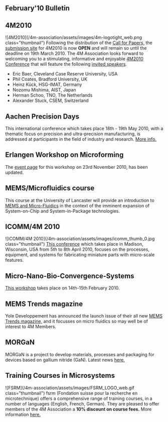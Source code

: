 ## February'10 Bulletin

<!--break-->
## 4M2010


![4M2010](/4m-association/assets/images/4m-logotight_web.png class="thumbnail")
Following the distribution of the [Call for Papers,](/4m-association/content/1st-Call-Papers.md) the [submission site](/4m-association/conference/2010/Submission%20Guidelines.md) for 4M2010 is now **OPEN** and will remain so until the deadline on 19th March 2010. The 4M Association looks forward to welcoming you to a stimulating, informative and enjoyable [4M2010 Conference](/4m-association/conference/2010.md) that will feature the following [invited speakers](/4m-association/content/Invited-Speakers.md).  

* Eric Baer, Cleveland Case Reserve University, USA  
* Phil Coates, Bradford University, UK  
* Heinz Kück, HSG-IMAT, Germany  
* Nozomu Mishima, AIST, Japan 
* Herman Schoo, TNO, The Netherlands  
* Alexander Stuck, CSEM, Switzerland 

## Aachen Precision Days

This international conference which takes place 18th - 19th May 2010, with a thematic focus on precision and ultra-precision manufacturing, is addressed at participants in the field of industry and research. [More info.](/4m-association/event/2nd-Aachen-Precision-Day.md)  
  
## Erlangen Workshop on Microforming

The [event page](/4m-association/event/Erlangen-workshop-microforming.md) for this workshop on 23rd November 2010, has been updated.  
  
## MEMS/Microfluidics course

This course at the University of Lancaster will provide an introduction to [MEMS and Micro-Fluidics](/4m-association/event/MEMSMicrofluidics-Cours.md) in the context of the imminent expansion of System-on-Chip and System-in-Package technologies.  
 
## ICOMM/4M 2010

![ICOMM/4M 2010](/4m-association/assets/images/icomm_thumb_0.jpg class="thumbnail") [This conference](http://www.conferencing.uwex.edu/conferences/ICOMM10/) which takes place in Madison, Wisconsin, USA from 5th to 8th April 2010, focuses on the processes, equipment, and systems for fabricating miniature parts with micro-scale features.  

## Micro-Nano-Bio-Convergence-Systems

[This workshop](/4m-association/event/Micro-Nano-Bio-Convergence-Systems.md)  takes place on 14th-15th February 2010.  
 
## MEMS Trends magazine

Yole Developpement has announced the launch issue of their all new [MEMS Trends magazine,](http://www.yole.fr/Download/Mems_Trends1.pdf) and it focusses on micro fluidics so may well be of interest to 4M Members.  
  
## MORGaN

MORGaN  is a project to develop materials, processes and packaging for devices based on gallium nitride (GaN). Latest news [here.](/4m-association/content/MORGan-Newsletter-No.md)
 
## Training Courses in Microsystems

![FSRM](/4m-association/assets/images/FSRM_LOGO_web.gif class="thumbnail")
fsrm (Fondation suisse pour la recherche en microtechnique) offers a comprehensive range of training courses, in a number of languages (English, French, German). They are pleased to offer members of the 4M Association a <b>10% discount on course fees.</b> More information [here.](/4m-association/content/fsrm-training-course.md)